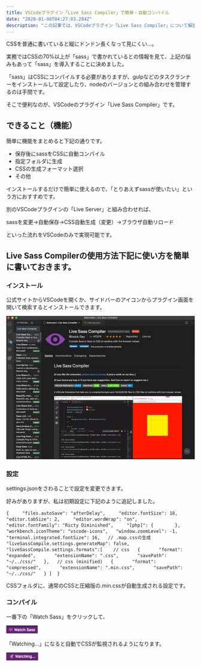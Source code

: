 ```yaml
---
title: VSCodeプラグイン「Live Sass Compiler」で簡単・自動コンパイル
date: "2020-01-08T04:27:03.284Z"
description: "この記事では、VSCodeプラグイン「Live Sass Compiler」について解説しています。"
---
```


CSSを普通に書いていると縦にドンドン長くなって見にくい…。

実務ではCSSの70%以上が「sass」で書かれているとの情報を見て、上記の悩みもあって「sass」を導入することに決めました。

「sass」はCSSにコンパイルする必要がありますが、gulpなどのタスクランナーをインストールして設定したり、nodeのバージョンとの組み合わせを管理するのは手間です。

そこで便利なのが、VSCodeのプラグイン「Live Sass Compiler」です。

## できること（機能）

簡単に機能をまとめると下記の通りです。

 - 保存後にsassをCSSに自動コンパイル
 - 指定フォルダに生成
 - CSSの生成フォーマット選択
 - その他

インストールするだけで簡単に使えるので、「とりあえずsassが使いたい」という方におすすめです。

別のVSCodeプラグインの「Live Server」と組み合わせれば、

sassを変更→自動保存→CSS自動生成（変更）→ブラウザ自動リロード

といった流れをVSCodeのみで実現可能です。

## Live Sass Compilerの使用方法下記に使い方を簡単に書いておきます。

### インストール

公式サイトからVSCodeを開くか、サイドバーのアイコンからプラグイン画面を開いて検索するとインストールできます。

![Live Sass Compiler](Live_Sass_Compiler.png)

### 設定
settings.jsonをさわることで設定を変更できます。

好みがありますが、私は初期設定に下記のように追記しました。

```
{     "files.autoSave": "afterDelay",     "editor.fontSize": 18,     "editor.tabSize": 2,     "editor.wordWrap": "on",     "editor.fontFamily": "Ricty Diminished",     "[php]": {        },   "workbench.iconTheme": "vscode-icons",   "window.zoomLevel": -1,   "terminal.integrated.fontSize": 16,   // .map.cssの生成  "liveSassCompile.settings.generateMap": false,   "liveSassCompile.settings.formats":[    // css   {       "format": "expanded",       "extensionName": ".css",       "savePath": "~/../css/"   },   // css (minified)   {       "format": "compressed",       "extensionName": ".min.css",       "savePath": "~/../css/"   } ]  } 
```

CSSフォルダに、通常のCSSと圧縮版の.min.cssが自動生成される設定です。

### コンパイル

一番下の「Watch Sass」をクリックして、

![watch_sass](watch_sass.png)

「Watching...」になると自動でCSSが監視されるようになります。

![watching](watching.png)